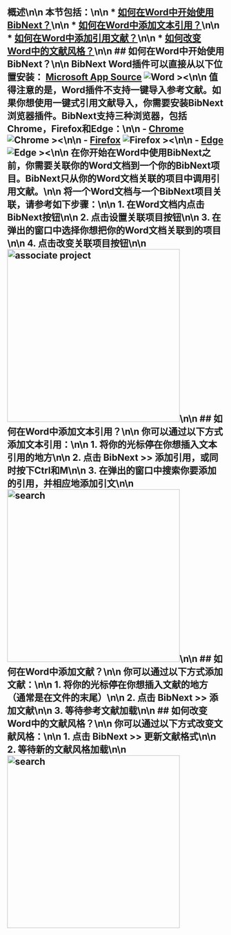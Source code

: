 ## 概述\n\n 本节包括：\n\n * [如何在Word中开始使用BibNext？](#start)\n\n * [如何在Word中添加文本引用？](#citations)\n\n * [如何在Word中添加引用文献？](#references)\n\n * [如何改变Word中的文献风格？](#style)\n\n ## 如何在Word中开始使用BibNext？<a name='start'></a>\n\n BibNext Word插件可以直接从以下位置安装： [Microsoft App Source](https://appsource.microsoft.com/en-us/product/office/WA200003530?tab=Overview) ![Word ><](/static/images/docs/word-tiny.png)\n\n 值得注意的是，Word插件不支持一键导入参考文献。如果你想使用一键式引用文献导入，你需要安装BibNext浏览器插件。BibNext支持三种浏览器，包括Chrome，Firefox和Edge：\n\n - [Chrome](https://chrome.google.com/webstore/detail/BibNext/oklpcimghhhhanifldcdlfgoaigfiolj) ![Chrome ><](/static/images/docs/chrome-tiny.png)\n\n - [Firefox](https://addons.mozilla.org/en-US/firefox/addon/BibNext/) ![Firefox ><](/static/images/docs/firefox-tiny.png)\n\n - [Edge](https://microsoftedge.microsoft.com/addons/detail/BibNext/kgcdgjmildkboglkjlmllmkchhibgbcc) ![Edge ><](/static/images/docs/edge-tiny.png)\n\n 在你开始在Word中使用BibNext之前，你需要关联你的Word文档到一个你的BibNext项目。BibNext只从你的Word文档关联的项目中调用引用文献。\n\n 将一个Word文档与一个BibNext项目关联，请参考如下步骤：\n\n 1. 在Word文档内点击BibNext按钮\n\n 2. 点击**设置关联项目**按钮\n\n 3. 在弹出的窗口中选择你想把你的Word文档关联到的项目\n\n 4. 点击**改变关联项目**按钮\n\n <img src='/static/images/support/word-associate-project.png' alt='associate project' width='400' />\n\n ## 如何在Word中添加文本引用？<a name='citations'></a>\n\n 你可以通过以下方式添加文本引用：\n\n 1. 将你的光标停在你想插入文本引用的地方\n\n 2. 点击 BibNext >> 添加引用，或同时按下Ctrl和M\n\n 3. 在弹出的窗口中搜索你要添加的引用，并相应地添加引文\n\n <img src='/static/images/support/word-search.png' alt='search' width='400' />\n\n ## 如何在Word中添加文献？<a name='references'></a>\n\n 你可以通过以下方式添加文献：\n\n 1. 将你的光标停在你想插入文献的地方（通常是在文件的末尾）\n\n 2. 点击 BibNext >> 添加文献\n\n 3. 等待参考文献加载\n\n ## 如何改变Word中的文献风格？<a name='style'></a>\n\n 你可以通过以下方式改变文献风格：\n\n 1. 点击 BibNext >> 更新文献格式\n\n 2. 等待新的文献风格加载\n\n <img src='/static/images/support/word-change-bib-style.png' alt='search' width='400' /> 